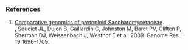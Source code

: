 ### References

1.  [Comparative genomics of protoploid
    Saccharomycetaceae](http://europepmc.org/abstract/MED/19525356).\
    , Souciet JL, Dujon B, Gaillardin C, Johnston M, Baret PV, Cliften
    P, Sherman DJ, Weissenbach J, Westhof E et al. 2009. Genome Res..
    19:1696-1709.
